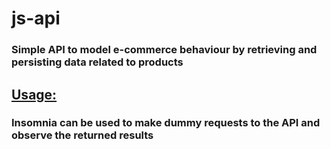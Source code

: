 # js-api

### Simple API to model e-commerce behaviour by retrieving and persisting data related to products

## <ins>Usage:</ins>

### Insomnia can be used to make dummy requests to the API and observe the returned results